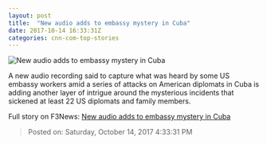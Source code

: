 ```yaml
---
layout: post
title:  "New audio adds to embassy mystery in Cuba"
date: 2017-10-14 16:33:31Z
categories: cnn-com-top-stories
---
```


![New audio adds to embassy mystery in Cuba](http://cdn.cnn.com/cnnnext/dam/assets/170809183841-01-us-cuba-flag-0809-super-tease.jpg)

A new audio recording said to capture what was heard by some US embassy workers amid a series of attacks on American diplomats in Cuba is adding another layer of intrigue around the mysterious incidents that sickened at least 22 US diplomats and family members.


Full story on F3News: [New audio adds to embassy mystery in Cuba](http://www.f3nws.com/n/2MHERJ)

> Posted on: Saturday, October 14, 2017 4:33:31 PM

